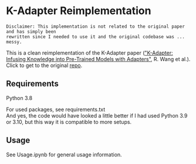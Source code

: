# K-Adapter Reimplementation

```
Disclaimer: This implementation is not related to the original paper and has simply been
rewritten since I needed to use it and the original codebase was ... messy.
```

This is a clean reimplementation of the K-Adapter paper (["K-Adapter: Infusing Knowledge into Pre-Trained Models with Adapters"](https://arxiv.org/abs/2002.01808), R. Wang et al.).
Click to get to the original [repo](https://github.com/microsoft/K-Adapter).

## Requirements

Python 3.8

For used packages, see requirements.txt \
And yes, the code would have looked a little better if I had used Python 3.9 or 3.10, but this way it is compatible to more setups.

## Usage

See Usage.ipynb for general usage information.

